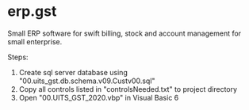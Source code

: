 # erp.gst
Small ERP software for swift billing, stock and account management for small enterprise.

Steps: 
1. Create sql server database using "00.uits_gst.db.schema.v09.Custv00.sql"
2. Copy all controls listed in "controlsNeeded.txt" to project directory 
3. Open "00.UITS_GST_2020.vbp" in Visual Basic 6 

